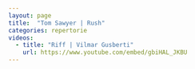 ```yaml
---
layout: page
title:  "Tom Sawyer | Rush"
categories: repertorie
videos:
  - title: "Riff | Vilmar Gusberti"
    url: https://www.youtube.com/embed/gbiHAL_JKBU
---
```

